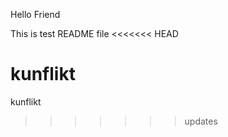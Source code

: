 <another chage yet again to be seen before merging><modified>

Hello Friend

This is test README file
<<<<<<< HEAD

kunflikt
=======
kunflikt
>>>>>>> updates
